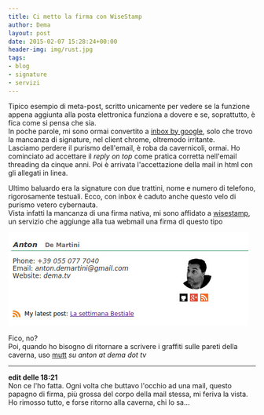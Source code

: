 ```yaml
---
title: Ci metto la firma con WiseStamp
author: Dema
layout: post
date: 2015-02-07 15:28:24+00:00
header-img: img/rust.jpg
tags: 
- blog
- signature
- servizi
---
```


Tipico esempio di meta-post, scritto unicamente per vedere se la funzione appena aggiunta alla posta elettronica funziona a dovere e se, soprattutto, è fica come si pensa che sia.    
In poche parole, mi sono ormai convertito a [inbox by google][1], solo che trovo la mancanza di signature, nel client chrome, oltremodo irritante.  
Lasciamo perdere il purismo dell'email, è roba da cavernicoli, ormai. Ho cominciato ad accettare il _reply on top_  come pratica corretta nell'email threading da cinque anni. Poi è arrivata l'accettazione della mail in html con gli allegati in linea. 

Ultimo baluardo era la signature con due trattini, nome e numero di telefono, rigorosamente testuali. Ecco, con inbox è caduto anche questo velo di purismo vetero cybernauta.  
Vista infatti la mancanza di una firma nativa, mi sono affidato a [wisestamp][2], un servizio che aggiunge alla tua webmail una firma di questo tipo

![wisestamp](/img/signature.jpg) 

Fico, no?   
Poi, quando ho bisogno di ritornare a scrivere i graffiti sulle pareti della caverna, uso [mutt][3] _su anton at dema dot tv_

---
**edit delle 18:21**    
Non ce l'ho fatta. Ogni volta che buttavo l'occhio ad una mail, questo papagno di firma, più grossa del corpo della mail stessa, mi feriva la vista.     
Ho rimosso tutto, e forse ritorno alla caverna, chi lo sa...


[1]: http://inbox.google.com
[2]: http://www.wisestamp.com/
[3]: http://www.mutt.org/ 
